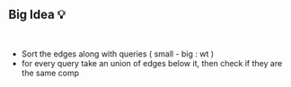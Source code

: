 ## Big Idea 💡
​
- Sort the edges along with queries ( small - big : wt )
- for every query take an union of edges below it, then check if they are the same comp
​